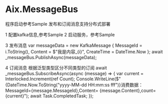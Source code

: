 # Aix.MessageBus
程序启动参考Sample
发布和订阅消息支持分布式部署

1 配置kafka信息,参考Sample
2 启动服务，参考Sample

3 发布消息
 var messageData = new KafkaMessage { MessageId = i.ToString(), Content = $"我是内容_{i}", CreateTime = DateTime.Now };
  await _messageBus.PublishAsync(messageData);
  
4 订阅消息 根据泛型类型区分不同类型的订阅
   await _messageBus.SubscribeAsync<KafkaMessage>(async (message) =>
   {
       var current = Interlocked.Increment(ref Count);
       Console.WriteLine($"{DateTime.Now.ToString("yyyy-MM-dd HH:mm:ss fff")}消费数据：MessageId={message.MessageId},Content=                         {message.Content},count={current}");
       await Task.CompletedTask;
   });
 
